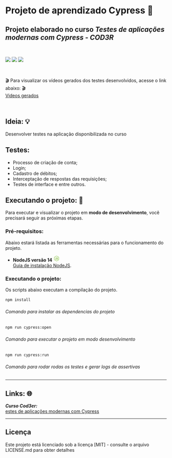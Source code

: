 # Projeto de aprendizado Cypress 🧪
## Projeto elaborado no curso ***Testes de aplicações modernas com Cypress - COD3R***

<br>
<p float="left">
 <img src="https://img.shields.io/badge/javascript-%23323330.svg?style=for-the-badge&logo=javascript&logoColor=%23F7DF1E">
 <img src="https://img.shields.io/badge/-TestingLibrary-%23E33332?style=for-the-badge&logo=testing-library&logoColor=white">
 <img src="https://img.shields.io/badge/-cypress-%23E5E5E5?style=for-the-badge&logo=cypress&logoColor=058a5e">
</p>
<br>

🎬 Para visualizar os vídeos gerados dos testes desenvolvidos, acesse o link abaixo: 🎬<br>
[<ins>Videos gerados</ins>](https://caioliveira277.github.io/cypress-cod3r/)

<br>

## Ideia: 💡
Desenvolver testes na aplicação disponibilizada no curso

## Testes:
- Processo de criação de conta;
- Login;
- Cadastro de débitos;
- Interceptação de respostas das requisições;
- Testes de interface e entre outros.

## Executando o projeto: 🚀
Para executar e visualizar o projeto em **modo de desenvolvimento**, você precisará seguir as próximas etapas.

### Pré-requisitos:
Abaixo estará listada as ferramentas necessárias para o funcionamento do projeto.
- **NodeJS versão 14** <img src="https://raw.githubusercontent.com/PKief/vscode-material-icon-theme/main/icons/nodejs.svg" height="20" /><br>
  [<ins>Guia de instalação NodeJS</ins>](https://nodejs.org/en/).
  
### Executando o projeto:
Os scripts abaixo executam a compilação do projeto.
   ```sh
   npm install
   ```
   ###### Comando para instalar as dependencias do projeto

   ```sh
   npm run cypress:open
   ```
   ###### Comando para executar o projeto em modo desenvolvimento
   
   ```sh
   npm run cypress:run
   ```
   ###### Comando para rodar rodas os testes e gerar logs de assertivas
    

---
## Links: 🌐
***Curso Cod3er:***<br>
[<ins>estes de aplicações modernas com Cypress</ins>](https://www.cod3r.com.br/courses/testes-de-aplicacoes-modernas-com-cypress)


---
## Licença
Este projeto está licenciado sob a licença [MIT] - consulte o arquivo LICENSE.md para obter detalhes
